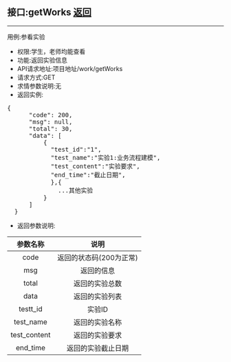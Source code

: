 ## 接口:getWorks [返回](../用例/查看实验用例.md)
----
用例:参看实验
* 权限:学生，老师均能查看
* 功能:返回实验信息
* API请求地址:项目地址/work/getWorks
* 请求方式:GET
* 求情参数说明:无
* 返回实例:
<pre>
{
      "code": 200,
      "msg": null,
      "total": 30,
      "data": [
          {
            "test_id":"1",
            "test_name":"实验1:业务流程建模",
            "test_content":"实验要求",
            "end_time":"截止日期",
            },{
              ...其他实验
          }
      ]
  }
</pre>

* 返回参数说明:

|参数名称|说明|
|:-:|:-:|
|code|返回的状态码(200为正常)|
|msg|返回的信息|
|total|返回的实验总数|
|data|返回的实验列表|
|testt_id|实验ID|
|test_name|返回的实验名称|
|test_content|返回的实验要求|
|end_time|返回的实验截止日期|
